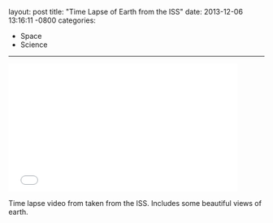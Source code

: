 layout: post
title:  "Time Lapse of Earth from the ISS"
date:   2013-12-06 13:16:11 -0800
categories:
  - Space
  - Science
---

<iframe class="embedly-embed" src="//cdn.embedly.com/widgets/media.html?src=https%3A%2F%2Fwww.youtube.com%2Fembed%2FGOAEIMx39-w%3Ffeature%3Doembed&url=https%3A%2F%2Fwww.youtube.com%2Fwatch%3Fv%3DGOAEIMx39-w&image=https%3A%2F%2Fi.ytimg.com%2Fvi%2FGOAEIMx39-w%2Fhqdefault.jpg&key=d815972c91e546edb5d2d02e509f8b1c&type=text%2Fhtml&schema=youtube" width="450" height="253" scrolling="no" frameborder="0" allowfullscreen></iframe>

Time lapse video from taken from the ISS. Includes some beautiful views of earth. 
